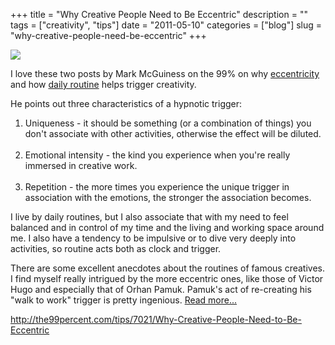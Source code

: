 +++
title = "Why Creative People Need to Be Eccentric"
description = ""
tags = ["creativity", "tips"]
date = "2011-05-10"
categories = ["blog"]
slug = "why-creative-people-need-be-eccentric"
+++



  <div class="notebook-screenshot"><a href="http://the99percent.com/tips/7021/Why-Creative-People-Need-to-Be-Eccentric"><img src="/media/bluga/wt4dc94996a685e_large.jpg"/></a></div><p>I love these two posts by Mark McGuiness on the 99% on why <a href="http://the99percent.com/tips/7021/Why-Creative-People-Need-to-Be-Eccentric">eccentricity</a> and how <a href="http://the99percent.com/tips/7007/How-Mundane-Routines-Produce-Creative-Magic">daily routine</a> helps trigger creativity.</p>

<p>He points out three characteristics of a hypnotic trigger:<br />
<ol><li>Uniqueness - it should be something (or a combination of things) you don't associate with other activities, otherwise the effect will be diluted.</li><br />
<li>Emotional intensity - the kind you experience when you're really immersed in creative work.</li><br />
<li>Repetition - the more times you experience the unique trigger in association with the emotions, the stronger the association becomes.</li></ol></p>

<p>I live by daily routines, but I also associate that with my need to feel balanced and in control of my time and the living and working space around me. I also have a tendency to be impulsive or to dive very deeply into activities, so routine acts both as clock and trigger.</p>

<p>There are some excellent anecdotes about the routines of famous creatives. I find myself really intrigued by the more eccentric ones, like those of Victor Hugo and especially that of Orhan Pamuk. Pamuk's act of re-creating his &quot;walk to work&quot; trigger is pretty ingenious. <a href="http://the99percent.com/tips/7021/Why-Creative-People-Need-to-Be-Eccentric">Read more...</a></p>

    
  <a href="http://the99percent.com/tips/7021/Why-Creative-People-Need-to-Be-Eccentric">http://the99percent.com/tips/7021/Why-Creative-People-Need-to-Be-Eccentric</a>
